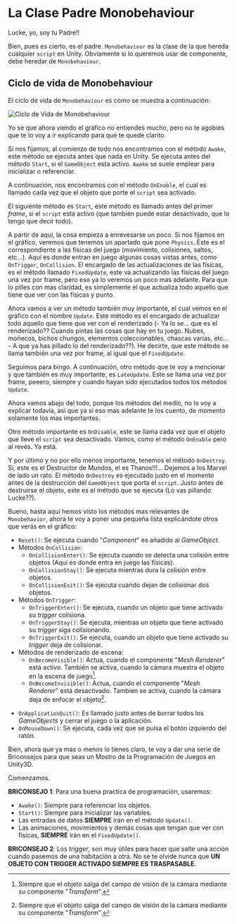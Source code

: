 # La Clase Padre Monobehaviour

Lucke, yo, soy tu Padre!!

Bien, pues es cierto, es el padre. `Monobehaviour` es la clase de la que hereda cualquier `script` en Unity. Obviamente si lo queremos usar de componente, debe heredar de `Monobehaviour`.

  ## Ciclo de vida de Monobehaviour
  
  El ciclo de vida de `Monobehaviour` es como se muestra a continuación:
  
  ![Ciclo de Vida de Monobehaviour](https://i.stack.imgur.com/gmvWn.png)
  
  Yo se que ahora viendo el gráfico no entiendes mucho, pero no te agobies que te lo voy a ir explicando para que te quede clarito.
  
  Si nos fijamos, al comienzo de todo nos encontramos con el método `Awake`, este método se ejecuta antes que nada en Unity. Se ejecuta antes del método `Start`, si el `GameObject` esta activo. `Awake` se suele emplear para inicializar o referenciar.
  
  A continuación, nos encontramos con el método `OnEnable`, el cual es llamado cada vez que el objeto que porte el `script` sea activado.
  
  El siguiente método es `Start`, este método es llamado antes del primer *frame*, si el `script` esta activo (que también puede estar desactivado, que lo tengo que decir todo).
  
  A partir de aquí, la cosa empieza a enrevesarse un poco. Si nos fijamos en el gráfico, veremos que tenemos un apartado que pone `Physics`. Este es el correspondiente a las físicas del juego (movimiento, colisiones, saltos, etc...). Aquí es donde entran en juego algunas cosas vistas  antes, como `OnTrigger`, `OnCollision`. El encargado de las actualizaciones de las físicas, es el método llamado `FixedUpdate`, este va actualizando las físicas del juego una vez por frame, pero eso ya lo veremos un poco mas adelante. Para que lo pilles con mas claridad, es simplemente   el que actualiza todo aquello que tiene que ver con las físicas y punto.
  
  Ahora vamos a ver un método también muy importante, el cual vemos en el gráfico con el nombre `Update`. Este método es el encargado de actualizar todo aquello que tiene que ver con el renderizado (- Ya lo se... que es el renderizado?? Cuando pintas las cosas que hay en tu juego. Nubes,  moñecos, bichos chungos, elementos coleccionables, chascas varias, etc... - A que ya has pillado lo del renderizado??). He decirte, que este método se llama también una vez por frame, al igual que el `FixedUpdate`.
  
  Seguimos para bingo. A continuación, otro método que te voy a mencionar y que también es muy importante, es `LateUpdate`. Este se llama una vez por frame, peeero, siempre y cuando hayan sido ejecutados todos los métodos `Update`.
  
  Ahora vamos abajo del todo, porque los métodos del medio, no lo voy a explicar todavía, así que ya si eso mas adelante te los cuento, de momento solamente los mas importantes.
  
  Otro método importante es `OnDisable`, este se llama cada vez que el objeto que lleve el `script` sea desactivado. Vamos, como el método `OnEnable` pero al revés. Ya está.
  
  Y por último y no por ello menos importante, tenemos el método `OnDestroy`. Si, este es el Destructor de Mundos, el es Thanos!!!... Dejemos a los Marvel de lado un rato. El método `OnDestroy` es ejecutado justo en el momento antes de la destrucción del `GameObject` que porta el `script`.  Justo antes de destruirse el objeto, este es el método que se ejecuta (Lo vas pillando Lucke??).
  
  Bueno, hasta aquí hemos visto los métodos mas relevantes de `Monobehavior`, ahora te voy a poner una pequeña lista explicándote otros que verás en el gráfico:
  - `Reset()`: Se ejecuta cuando "*Component*" es añadido al *GameObject*.
  - Métodos `OnCollision`:
    - `OnCollisionEnter()`: Se ejecuta cuando se detecta una colisión entre objetos (Aquí es donde entra en juego las físicas).
    - `OnCollisionStay()`: Se ejecuta mientras dura la colisión entre objetos.
    - `OnCollisionExit()`: Se ejecuta cuando dejan de colisionar dos objetos.
  - Métodos `OnTrigger`:
    - `OnTriggerEnter()`: Se ejecuta, cuando un objeto que tiene activado su *trigger* colisiona.
    - `OnTriggerStay()`: Se ejecuta, mientras un objeto que tiene activado su *trigger* siga colisionando.
    - `OnTriggerExit()`: Se ejecuta, cuando un objeto que tiene activado su *trigger* deja de colisionar.
  - Métodos de renderizado de escena:
    - `OnBecomeVisible()`: Actua, cuando el componente "*Mesh Renderer*" está activo. También se activa, cuando la cámara muestra el objeto en la escena de juego[^1].
    - `OnBecomeInvisible()`: Actua, cuando el componente "*Mesh Renderer*" está desactivado. Tambien se activa, cuando la cámara deja de enfocar el objeto[^1].
  [^1]: Siempre que el objeto salga del campo de visión de la cámara mediante su componente "*Transform*".
  - `OnApplicationQuit()`: Es llamado justo antes de borrar todos los *GameObjects* y cerrar el juego o la aplicación.
  - `OnMouseDown()`: Se ejecuta, cada vez que se pulsa el botón izquierdo del ratón.
  
  Bien, ahora que ya mas o menos lo tienes claro, te voy a dar una serie de Briconsejos para que seas un Mostro de la Programación de Juegos en Unity3D.
  
  Comenzamos.
  
  **BRICONSEJO 1**: 
  Para una buena practica de programación, usaremos:
  - `Awake()`: Siempre para referenciar los objetos.
  - `Start()`: Siempre para inicializar las variables.
  - Las entradas de datos **SIEMPRE** irán en el método `Update()`.
  - Las animaciones, movimientos y demás cosas que tengan que ver con físicas, **SIEMPRE** irán en el `FixedUpdate()`.
  
  **BRICONSEJO 2**:
  Los *trigger*, son muy útiles para hacer que salte una acción cuando pasemos de una habitación a otra.
  No se te olvide nunca que **UN OBJETO CON TRIGGER ACTIVADO SIEMPRE ES TRASPASABLE**.  